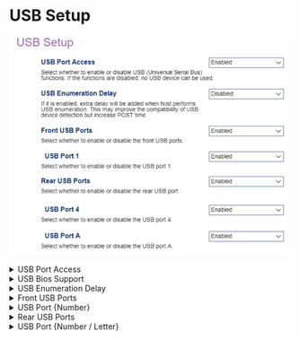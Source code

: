 # USB Setup #

![](./img/thinkcenter_usb_setup.png)

<details><summary>USB Port Access</summary>

Options:

1.  **Enabled** - Default.
2.  Disabled - disables USB.

| WMI Setting name | Values | SVP or SMP Req'd |
|:---|:---|:---|
| USBPortAccess | Disabled, Enabled | yes |

</details>

<details><summary>USB Bios Support</summary>

BIOS support for USB mouse and keyboard:

1.  **Enabled** - Default.
2.  Disabled.

</details>

<details><summary>USB Enumeration Delay</summary>

Provides extra delay to USB enumeration (detection and recognition of connected USB devices), to improve compatibility.

!> This may increase POST time.

1.  Enable.
2.  **Disabled** - Default.

| WMI Setting name | Values | SVP or SMP Req'd |
|:---|:---|:---|
| USBEnumerationDelay | Disabled, Enabled | yes |

</details>

<details><summary>Front USB Ports</summary>

Affects all of the front USB ports (numbered):

1.  **Enabled** - Default.
2.  Disabled - disables front USB ports, numbered.

> ?> When `Disabled` is selected, settings for all front USB ports will not be shown.

| WMI Setting name | Values | SVP or SMP Req'd |
|:---|:---|:---|
| FrontUSBPorts | Disabled, Enabled | yes |

</details>

<details><summary>USB Port {Number}</summary>

One of the front USB ports, total number depending on model.

Options:

1.  **Enable** - Default.
2.  Disable.

| WMI Setting name | Values | SVP or SMP Req'd |
|:---|:---|:---|
| USBPort1 | Disabled, Enabled | yes |

?> The WMI setting name is shown here for USB port 1. For other ports 2-10 replace the 1 with the port number.

</details>

<details><summary>Rear USB Ports</summary>

Affects all of the rear USB ports (numbered):

1.  **Enabled** - Default.
2.  Disabled - disables rear USB ports, numbered.

> ?> When `Disabled` is selected, settings for all rear USB ports will not be shown.

| WMI Setting name | Values | SVP or SMP Req'd |
|:---|:---|:---|
| RearUSBPorts | Disabled, Enabled | yes |

</details>

<details><summary>USB Port {Number / Letter}</summary>

One of the rear USB ports, total number (and labeling) depending on model.

Options:

1.  **Enable** - Default.
2.  Disable.

</details>